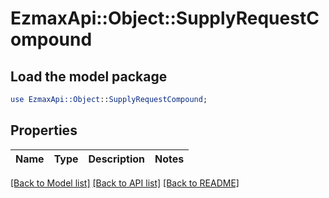 # EzmaxApi::Object::SupplyRequestCompound

## Load the model package
```perl
use EzmaxApi::Object::SupplyRequestCompound;
```

## Properties
Name | Type | Description | Notes
------------ | ------------- | ------------- | -------------

[[Back to Model list]](../README.md#documentation-for-models) [[Back to API list]](../README.md#documentation-for-api-endpoints) [[Back to README]](../README.md)


